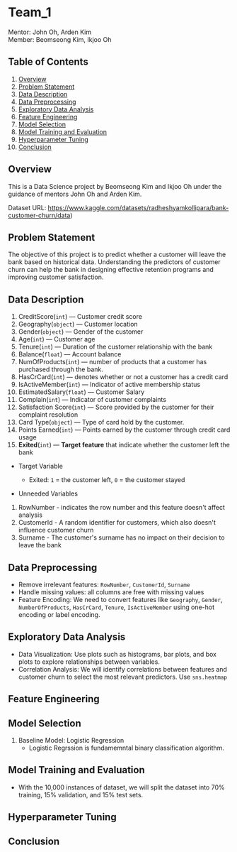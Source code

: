 # Team_1

Mentor: John Oh, Arden Kim  
Member: Beomseong Kim, Ikjoo Oh

## Table of Contents
1. [Overview](#overview)
2. [Problem Statement](#Problem-Statement)
3. [Data Description](#Data-Description)
4. [Data Preprocessing](#Data-Preprocessing)
5. [Exploratory Data Analysis](#Exploratory-Data-Analysis)
6. [Feature Engineering](#Feature-Engineering)
7. [Model Selection](#Model-Selection)   
8. [Model Training and Evaluation](#Model-Training-and-Evaluation)
9. [Hyperparameter Tuning](#Hyperparameter-Tuning)
10. [Conclusion](#Conclusion)

## Overview

This is a Data Science project by Beomseong Kim and Ikjoo Oh under the guidance of mentors John Oh and Arden Kim. 

Dataset URL: https://www.kaggle.com/datasets/radheshyamkollipara/bank-customer-churn/data)

## Problem Statement
The objective of this project is to predict whether a customer will leave the bank based on historical data. Understanding the predictors of customer churn can help the bank in designing effective retention programs and improving customer satisfaction.

## Data Description
1. CreditScore(`int`) — Customer credit score
2. Geography(`object`) — Customer location
3. Gender(`object`) — Gender of the customer
4. Age(`int`) — Customer age
5. Tenure(`int`) — Duration of the customer relationship with the bank
6. Balance(`float`) — Account balance
7. NumOfProducts(`int`) — number of products that a customer has purchased through the bank.
8. HasCrCard(`int`) — denotes whether or not a customer has a credit card
9. IsActiveMember(`int`) — Indicator of active membership status
10. EstimatedSalary(`float`) — Customer Salary
11. Complain(`int`) — Indicator of customer complaints
12. Satisfaction Score(`int`) — Score provided by the customer for their complaint resolution
13. Card Type(`object`) — Type of card hold by the customer.
14. Points Earned(`int`) — Points earned by the customer through credit card usage
15. **Exited**(`int`) — **Target feature** that indicate whether the customer left the bank

- Target Variable
  - Exited: `1` = the customer left, `0` = the customer stayed

- Unneeded Variables
1. RowNumber - indicates the row number and this feature doesn't affect analysis
2. CustomerId - A random identifier for customers, which also doesn't influence customer churn
3. Surname - The customer's surname has no impact on their decision to leave the bank

## Data Preprocessing
- Remove irrelevant features: `RowNumber`, `CustomerId`, `Surname`
- Handle missing values: all columns are free with missing values
- Feature Encoding: We need to convert features like `Geography`, `Gender`, `NumberOfProducts`, `HasCrCard`, `Tenure`, `IsActiveMember` using one-hot encoding or label encoding.

## Exploratory Data Analysis
- Data Visualization: Use plots such as histograms, bar plots, and box plots to explore relationships between variables. 
- Correlation Analysis: We will identify correlations between features and customer churn to select the most relevant predictors. Use `sns.heatmap`

## Feature Engineering

## Model Selection
1. Baseline Model: Logistic Regression
    - Logistic Regrssion is fundamemntal binary classification algorithm.

## Model Training and Evaluation
- With the 10,000 instances of dataset, we will split the dataset into 70% training, 15% validation, and 15% test sets. 

## Hyperparameter Tuning

## Conclusion


